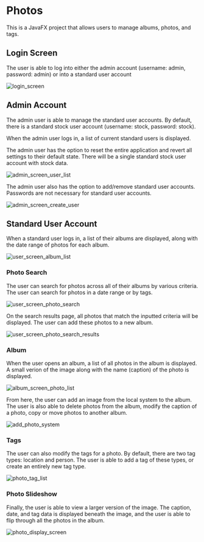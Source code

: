 # Photos #

This is a JavaFX project that allows users to manage albums, photos, and tags.

## Login Screen ##

The user is able to log into either the admin account (username: admin, password: admin) or into a standard user account

![login_screen](https://user-images.githubusercontent.com/112635095/187962557-c29bd52c-ab22-48a8-8707-7956ff468057.png)




## Admin Account ##

The admin user is able to manage the standard user accounts. By default, there is a standard stock user account (username: stock, password: stock).

When the admin user logs in, a list of current standard users is displayed.

The admin user has the option to reset the entire application and revert all settings to their default state. There will be a single standard stock user account with stock data.

![admin_screen_user_list](https://user-images.githubusercontent.com/112635095/187962554-af06e5b2-052d-4544-b91f-2ec218fca132.png)

The admin user also has the option to add/remove standard user accounts. Passwords are not necessary for standard user accounts.

![admin_screen_create_user](https://user-images.githubusercontent.com/112635095/187962553-ac67da20-a37c-4a7a-bc5d-0fac5b841f78.png)




## Standard User Account ##

When a standard user logs in, a list of their albums are displayed, along with the date range of photos for each album.

![user_screen_album_list](https://user-images.githubusercontent.com/112635095/187962552-11eb2499-791b-42f8-9509-93bb037b7dbf.png)


### Photo Search ###

The user can search for photos across all of their albums by various criteria. The user can search for photos in a date range or by tags.

![user_screen_photo_search](https://user-images.githubusercontent.com/112635095/187962550-ddbf4d0d-94c1-4392-8fce-3fd20c70d8c3.png)

On the search results page, all photos that match the inputted criteria will be displayed. The user can add these photos to a new album.

![user_screen_photo_search_results](https://user-images.githubusercontent.com/112635095/187962549-9f1e7c8b-ab11-414f-a06d-040817afb6fa.png)


### Album ###

When the user opens an album, a list of all photos in the album is displayed. A small verion of the image along with the name (caption) of the photo is displayed.

![album_screen_photo_list](https://user-images.githubusercontent.com/112635095/187962547-69b3fed3-6e82-4c91-8361-2dc18bfff656.png)

From here, the user can add an image from the local system to the album. The user is also able to delete photos from the album, modify the caption of a photo, copy or move photos to another album.

![add_photo_system](https://user-images.githubusercontent.com/112635095/187966038-610981c2-cfaf-44a8-a1e9-22a37c05b878.png)


### Tags ###

The user can also modify the tags for a photo. By default, there are two tag types: location and person. The user is able to add a tag of these types, or create an entirely new tag type.

![photo_tag_list](https://user-images.githubusercontent.com/112635095/187962546-fea02b53-88b1-45e1-a54b-c15672dd1776.png)


### Photo Slideshow ###

Finally, the user is able to view a larger version of the image. The caption, date, and tag data is displayed beneath the image, and the user is able to flip through all the photos in the album.

![photo_display_screen](https://user-images.githubusercontent.com/112635095/187962543-51c21af6-cae2-47e0-9f76-3530cc43f673.png)




<!-- ![user_screen_create_album](https://user-images.githubusercontent.com/112635095/187962551-2e194788-8acb-45c5-a81c-33de013927f1.png) -->

